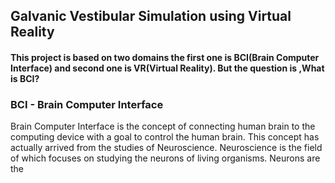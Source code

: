 ## Galvanic Vestibular Simulation using Virtual Reality

#### This project is based on two domains the first one is BCI(Brain Computer Interface) and second one is VR(Virtual Reality). But the question is ,What is BCI?


### BCI - Brain Computer Interface
 Brain Computer Interface is the concept of connecting human brain to the computing device with a goal to control the human brain. This concept has actually arrived from the    studies of Neuroscience. Neuroscience is the field of which focuses on studying the neurons of living organisms. Neurons are the 
